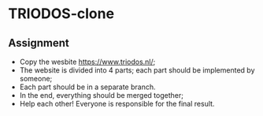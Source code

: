 # TRIODOS-clone

## Assignment

- Copy the wesbite https://www.triodos.nl/;
- The website is divided into 4 parts; each part should be implemented by someone;
- Each part should be in a separate branch.
- In the end, everything should be merged together; 
- Help each other! Everyone is responsible for the final result.
 